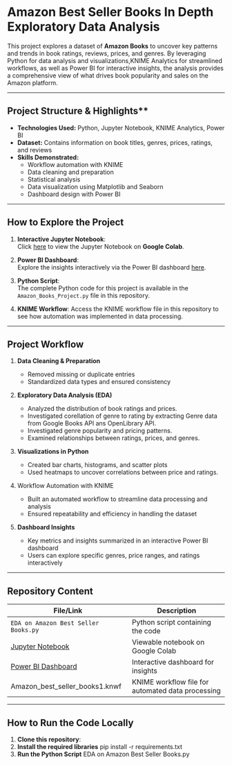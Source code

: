 # Amazon Best Seller Books In Depth Exploratory Data Analysis

This project explores a dataset of **Amazon Books** to uncover key patterns and trends in book ratings, reviews, prices, and genres. By leveraging Python for data analysis and visualizations,KNIME Analytics for streamlined workflows, as well as Power BI for interactive insights, the analysis provides a comprehensive view of what drives book popularity and sales on the Amazon platform.

---

## Project Structure & Highlights**

- **Technologies Used:** Python, Jupyter Notebook, KNIME Analytics, Power BI  
- **Dataset:** Contains information on book titles, genres, prices, ratings, and reviews  
- **Skills Demonstrated:**
  - Workflow automation with KNIME
  - Data cleaning and preparation  
  - Statistical analysis  
  - Data visualization using Matplotlib and Seaborn  
  - Dashboard design with Power BI  

---

## **How to Explore the Project**

1. **Interactive Jupyter Notebook**:  
   Click [here](https://colab.research.google.com/drive/1RDDzDjD6AJ4trbTInfsaeIYWyygo0sKc?usp=sharing) to view the Jupyter Notebook on **Google Colab**.  
   
2. **Power BI Dashboard**:  
   Explore the insights interactively via the Power BI dashboard [here](https://app.powerbi.com/reportEmbed?reportId=266c71d5-d003-4f61-ba83-002ef6019280&autoAuth=true&ctid=23d0348e-2962-4f09-9203-398c135660be).  
   
3. **Python Script**:  
   The complete Python code for this project is available in the `Amazon_Books_Project.py` file in this repository.

4. **KNIME Workflow**:
   Access the KNIME workflow file in this repository to see how automation was implemented in data processing.

---

## **Project Workflow**

1. **Data Cleaning & Preparation**  
   - Removed missing or duplicate entries  
   - Standardized data types and ensured consistency  

2. **Exploratory Data Analysis (EDA)**  
   - Analyzed the distribution of book ratings and prices.
   - Investigated corellation of genre to rating by extracting Genre data from Google Books API ans OpenLibrary API.
   - Investigated genre popularity and pricing patterns.  
   - Examined relationships between ratings, prices, and genres.  

3. **Visualizations in Python**  
   - Created bar charts, histograms, and scatter plots  
   - Used heatmaps to uncover correlations between price and ratings.
  
4. Workflow Automation with KNIME
   - Built an automated workflow to streamline data processing and analysis
   - Ensured repeatability and efficiency in handling the dataset  

5. **Dashboard Insights**  
   - Key metrics and insights summarized in an interactive Power BI dashboard  
   - Users can explore specific genres, price ranges, and ratings interactively  

---

## **Repository Content**

| File/Link                             | Description                                      |
|---------------------------------------|--------------------------------------------------|
| `EDA on Amazon Best Seller Books.py`  | Python script containing the code                |
| [Jupyter Notebook](#)                 | Viewable notebook on Google Colab                |
| [Power BI Dashboard](#)               | Interactive dashboard for insights               |
| Amazon_best_seller_books1.knwf        | KNIME workflow file for automated data processing|                                            
---

## **How to Run the Code Locally**

1. **Clone this repository**:
2. **Install the required libraries**
   pip install -r requirements.txt
3. **Run the Python Script**
   EDA on Amazon Best Seller Books.py

    
 
